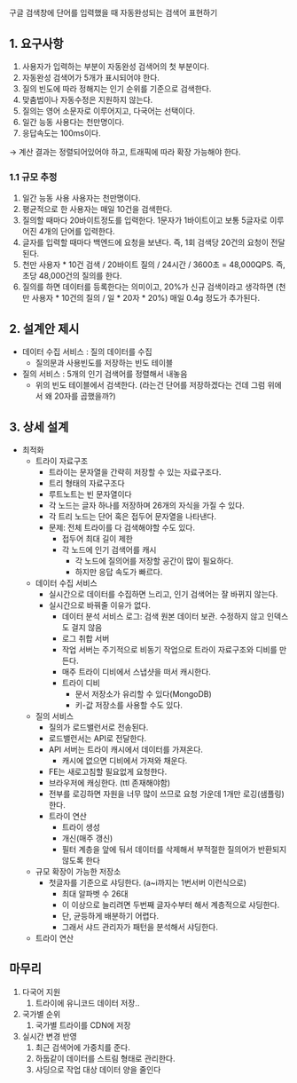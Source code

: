 # 

구글 검색창에 단어를 입력했을 때 자동완성되는 검색어 표현하기

## 1. 요구사항

1. 사용자가 입력하는 부분이 자동완성 검색어의 첫 부분이다.
2. 자동완성 검색어가 5개가 표시되어야 한다.
3. 질의 빈도에 따라 정해지는 인기 순위를 기준으로 검색한다.
4. 맞춤법이나 자동수정은 지원하지 않는다.
5. 질의는 영어 소문자로 이루어지고, 다국어는 선택이다.
6. 일간 능동 사용다는 천만명이다.
7. 응답속도는 100ms이다.

→ 계산 결과는 정렬되어있어야 하고, 트래픽에 따라 확장 가능해야 한다.

### 1.1 규모 추정

1. 일간 능동 사용 사용자는 천만명이다.
2. 평균적으로 한 사용자는 매일 10건을 검색한다.
3. 질의할 때마다 20바이트정도를 입력한다. 1문자가 1바이트이고 보통 5글자로 이루어진 4개의 단어를 입력한다.
4. 글자를 입력할 때마다 백엔드에 요청을 보낸다. 즉, 1회 검색당 20건의 요청이 전달된다.
5. 천만 사용자 * 10건 검색 / 20바이트 질의 / 24시간 / 3600초 = 48,000QPS. 즉, 초당 48,000건의 질의를 한다. 
6. 질의를 하면 데이터를 등록한다는 의미이고, 20%가 신규 검색이라고 생각하면 (천만 사용자 * 10건의 질의 / 일 * 20자 * 20%) 매일 0.4g 정도가 추가된다.

## 2. 설계안 제시

- 데이터 수집 서비스 : 질의 데이터를 수집
    - 질의문과 사용빈도를 저장하는 빈도 테이블
- 질의 서비스 : 5개의 인기 검색어를 정렬해서 내놓음
    - 위의 빈도 테이블에서 검색한다. (라는건 단어를 저장하겠다는 건데 그럼 위에서 왜 20자를 곱했을까?)

## 3. 상세 설계

- 최적화
    - 트라이 자료구조
        - 트라이는 문자열을 간략히 저장할 수 있는 자료구조다.
        - 트리 형태의 자료구조다
        - 루트노트는 빈 문자열이다
        - 각 노드는 글자 하나를 저장하며 26개의 자식을 가질 수 있다.
        - 각 트리 노드는 단어 혹은 접두어 문자열을 나타낸다.
        - 문제: 전체 트라이를 다 검색해야할 수도 있다.
            - 접두어 최대 길이 제한
            - 각 노드에 인기 검색어를 캐시
                - 각 노드에 질의어를 저장할 공간이 많이 필요하다.
                - 하지만 응답 속도가 빠르다.
    - 데이터 수집 서비스
        - 실시간으로 데이터를 수집하면 느리고, 인기 검색어는 잘 바뀌지 않는다.
        - 실시간으로 바꿔줄 이유가 없다.
            - 데이터 분석 서비스 로그: 검색 원본 데이터 보관. 수정하지 않고 인덱스도 걸지 않음
            - 로그 취합 서버
            - 작업 서버는 주기적으로 비동기 작업으로 트라이 자료구조와 디비를 만든다.
            - 매주 트라이 디비에서 스냅샷을 떠서 캐시한다.
            - 트라이 디비
                - 문서 저장소가 유리할 수 있다(MongoDB)
                - 키-값 저장소를 사용할 수도 있다.
    - 질의 서비스
        - 질의가 로드밸런서로 전송된다.
        - 로드밸런서는 API로 전달한다.
        - API 서버는 트라이 캐시에서 데이터를 가져온다.
            - 캐시에 없으면 디비에서 가져와 채운다.
        - FE는 새로고침할 필요없게 요청한다.
        - 브라우저에 캐싱한다. (ttl 존재해야함)
        - 전부를 로깅하면 자원을 너무 많이 쓰므로 요청 가운데 1개만 로깅(샘플링)한다.
        - 트라이 연산
            - 트라이 생성
            - 개신(매주 갱신)
            - 필터 계층을 앞에 둬서 데이터를 삭제해서 부적절한 질의어가 반환되지 않도록 한다
    - 규모 확장이 가능한 저장소
        - 첫글자를 기준으로 샤딩한다. (a~i까지는 1번서버 이런식으로)
            - 최대 알파벳 수 26대
            - 이 이상으로 늘리려면 두번째 글자수부터 해서 계층적으로 샤딩한다.
            - 단, 균등하게 배분하기 어렵다.
            - 그래서 샤드 관리자가 패턴을 분석해서 샤딩한다.
    - 트라이 연산

## 마무리

1. 다국어 지원
    1. 트라이에 유니코드 데이터 저장..
2. 국가별 순위
    1. 국가별 트라이를 CDN에 저장 
3. 실시간 변경 반영 
    1. 최근 검색어에 가중치를 준다.
    2. 하둡같이 데이터를 스트림 형태로 관리한다.
    3. 샤딩으로 작업 대상 데이터 양을 줄인다
